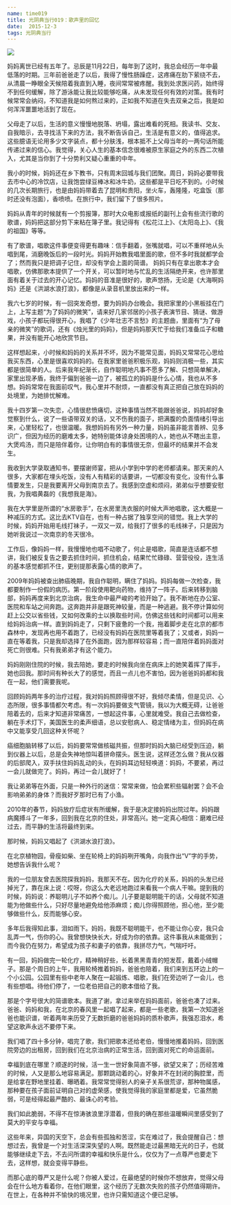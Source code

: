 ```yaml
---
name: time019
title: 光阴典当行019：歌声里的回忆
date:  2015-12-3
tags: 光阴典当行
---
```

<!-- more -->
![](/cnblog/uploads/time019.jpg)

妈妈离世已经有五年了。忌辰是11月22日，每年到了这时，我总会经历一年中最低落的时期。三年前爸爸走了以后，我得了慢性肠躁症，这疼痛在肋下萦绕不去，从清晨一睁眼全天候陪着我直到入睡，夜间常常被疼醒。我到处求医问药，始终得不到任何缓解，除了游泳能让我比较能够吃痛，从未发现任何有效的对策。我有时候常常会纳闷，不知道我是如何熬过来的，正如我不知道在失去双亲之后，我是如何浑浑噩噩地活到了现在。

父母走了以后，生活的意义慢慢地脱落、坍塌，露出难看的死相。我读书、交友、自我暗示，去寻找活下来的方法，我不断告诉自己，生活是有意义的，值得追求。这些臆语无论用多少文字装点，都十分肤浅，根本抵不上父母当年的一两句话所能传递过来的信心。我觉得，关心人生的基本信念很难被原生家庭之外的东西二次植入，尤其是当你到了十分势利又疑心重重的中年。

我小的时候，妈妈还在乡下教书，只有周末回城与我们团聚。周日，妈妈必要带我去市中心的冷饮店，让我饱尝绿豆棒冰和冰牛奶，这些都是平日吃不到的。小时候的几次长期旅行，也是由妈妈带着去了昆明和贵阳，坐火车，轰隆隆，吃盒饭（那时还没有泡面），香喷喷。在旅行中，我们留下了很多照片。

妈妈从青年的时候就有一个剪报簿，那时大众电影或报纸的副刊上会有些流行歌的歌谱，妈妈把这部分剪下来粘在簿子里。我记得有《松花江上》、《太阳岛上》、《我的祖国》等等。

有了歌谱，唱歌这件事便变得更有趣味：信手翻着，张嘴就唱，可以不重样地从头唱到尾，消磨晚饭后的一段时光。妈妈开始教我唱里面的歌，但不多时我就都学会了；然而我只是把调子记住，却没有学会上面的简谱。
妈妈只有在拿出歌本才会唱歌，仿佛那歌本提供了一个开关，可以暂时地与忙乱的生活隔绝开来，也许那里面有着关于过去的开心记忆。妈妈的音准是很好的，歌声悠扬，无论是《大海啊妈妈》还是《洪湖水浪打浪》，都像是从录音机里放出来的一样。

我六七岁的时候，有一回突发奇想，要为妈妈办台晚会。我把家里的小黑板挂在门上，上写主题“为了妈妈的微笑”，请来好几家邻居的小孩子表演节目、猜谜、做游戏，小孩子都玩得很开心，我唱了《少年壮志不言愁》的主题曲，里面有“为了母亲的微笑”的歌词，还有《烛光里的妈妈》，但是妈妈那天忙于给我们准备瓜子和糖果，并没有能开心地欣赏节目。

这样想起来，小时候和妈妈的关系并不坏，因为不能常见面，妈妈又常常花心思给我买东西，心里是很喜欢妈妈的。在我家里爸爸积极乐观，妈妈则消极一些，其实都是很简单的人。后来我年纪渐长，自作聪明地凡事不愿多了解、只想简单解决，家里出现矛盾，我终于偏到爸爸一边了，被孤立的妈妈是什么心情，我也从不多想。妈妈常常在我面前叹气，我心里并不耐烦，一直都没有真正把自己放在妈妈的处境里，为她排忧解难。

我十四岁第一次失恋，心情很悲愤痛切，这种事情当然不能跟爸爸说，妈妈却好象觉察到什么，说了一些语带双关的话，又不伤我的面子，把满腹的负面情绪引导出来，心里轻松了，也很温暖。我想妈妈有另外一种力量，妈妈虽非能言善辨、见多识广，但因为经历的磨难太多，她特别能体谅身处困境的人，她也从不瞎出主意，大煲鸡汤，而只是陪伴着你，让你明白有的事情很无奈，但最坏的结果并不会发生。

我收到大学录取通知书，要摆谢师宴，把从小学到中学的老师都请来。那天来的人很多，大家都在埋头吃饭，没有人有精彩的话要讲，一切都没有变化，没有什么事情要发生，只是我要离开父母到南京去了。我感到空虚和烦闷，弟弟似乎想要安慰我，为我唱黄磊的《我想我是海》。

我在大学里是所谓的“水房歌手”，在水房里洗衣服的时候大声地唱歌，这大概是一种减压的方式。这比去KTV自在，也有一种占据了独享空间的错觉。我上大学的时候，妈妈开始用毛线打袜子，一双又一双，给我打了很多的毛线袜子，只是因为她听我说过一次南京的冬天很冷。

工作后，像妈妈一样，我慢慢地也唱不动歌了，何止是唱歌，简直是连话都不想讲，我们被反复告之要去抓住时间，抓住机会，结果忙忙碌碌、营营役役，连生活的基本感觉都抓不住，更别提那表露心情的歌声了。

2009年妈妈被查出肺癌晚期，我自作聪明，瞒住了妈妈。妈妈每做一次检查，我都要制作一份假的病历。第一阶段使用靶向药物，维持了一阵子。后来转移到脑部，妈妈再度来到北京治病，我生命中最严峻的考验开始了。我不断地在办公室、医院和车站之间奔跑。这奔跑并非是跟死神较量，而是一种逃避。我不停计算如何赶上公交以省些钱，又如何改乘的士以换取些时间，仿佛这些钱和时间都可以用来给妈妈治病一样。直到妈妈走了，只剩下疲惫的一个我，拖着脚步走在北京的都市森林中，发现再也用不着跑了，已经没有妈妈在医院里等着我了；又或者，妈妈一直在等着我，只是我却选择了在外面跑，因为那样较容易；而一直陪伴着妈妈面对死亡则很难。只有我弟弟才有这个能力。

妈妈刚刚住院的时候，我去陪她，要走的时候我向坐在病床上的她笑着挥了挥手，她也回我。那时间有种长大了的感觉，而且一点儿也不害怕，因为爸爸妈妈都和我在一起，他们需要我呢。

回顾妈妈两年多的治疗过程，我对妈妈照顾得很不好，我倾尽柔情，但是见识、心态所限，很多事情都欠考虑。有一次妈妈要做支气管镜，我以为大概无碍，让爸爸陪着去的，后来才知道非常痛苦，一想起这件事，心里就难受。我自己去做检查，躺在手术灯下，美国医生的柔声细语，总以安慰病人、稳定情绪为主，但妈妈在病中又能享受几回这种关怀呢？

癌细胞脑转移了以后，妈妈要常常做核磁共振，但那时妈妈大脑已经受到压迫，躺到仪器上以后，总是会失神地惊叫着拼命摆头。医生说，这样还怎么做？我从仪器的后部爬入，双手扶住妈妈乱动的头，在妈妈耳边轻轻唤道：妈妈，不要紧，再过一会儿就做完了。妈妈，再过一会儿就好了！

我让弟弟等在外面，只是一种外行的迷信：常常来做，怕会累积些辐射罢？会不会影响弟弟的身体？而我好歹那时已有了小渔。

2010年的春节，妈妈放疗后症状有所缓解，我于是决定接妈妈出院过年。妈妈跟病魔搏斗了一年多，回到我在北京的住处，非常高兴。她一定真心相信：磨难已经过去，而平静的生活将最终到来。

那时候，妈妈又唱起了《洪湖水浪打浪》。

在北京植物园，骨瘦如柴、坐在轮椅上的妈妈咧开嘴角，向我作出“V”字的手势，她想告诉我什么呢？

我的一位朋友曾去医院探我妈妈，我那天不在。因为化疗的关系，妈妈的头发已经掉光了，靠在床上说：哎呀，你这么大老远地跑过来看我一个病人干嘛。提到我的时候，妈妈说：养聪明儿子不如养个痴儿。儿子要是聪明能干的话，父母就不知道能为他做些什么，只好尽量地避免给他添麻烦；痴儿你得照顾他，担心他，至少能够做些什么，反而能够心安。

多年后我得知此事，泪如雨下。妈妈，我既不聪明能干，也不能让你心安，我只会乱弄一气，伤你的心。我曾想快快长大，好成为你的依靠。这件事我从未能做到；而今我仍在努力，希望成为孩子和妻子的依靠，我拼尽力气，气喘吁吁。

有一回，妈妈做完一轮化疗，精神稍好些，长着黑黑青青的短发茬，戴着小绒帽子。那是个周日的上午，我用轮椅推着妈妈，爸爸也陪着，我们来到五环边上的一个小公园。公园里有些中老年人聚在一起锻炼、唱歌，我们在旁边听了一会儿，也有些想唱。待他们停了，一位老伯把自己的歌本借给了我。

那是个字号很大的简谱歌本。我道了谢，拿过来举在妈妈面前，爸爸也凑了过来。爸爸、妈妈和我，在北京的春风里一起唱了起来，都是一些老歌，我第一次知道爸爸也能识谱，听着两年来历受了无数折磨的爸爸妈妈的质朴歌声，我强忍泪水，希望这歌声永远不要停下来。

我们唱了四十多分钟，唱完了歌，我们把歌本还给老伯，慢慢地推着妈妈，回到医院旁边的出租房，回到我们在北京治病的正常生活，回到面对死亡的命运面前。

幸福到底在哪里？顺遂的时候，活一生一世好象简直不够，欲望又来了；历经苦难的时候，人又是那么地容易满足。那颗跳动着的心，好象并不在封闭的胸腔里，而是给拿在野地里挂着、曝晒着。我常常觉得别人的亲子关系很荒谬，那种物属感，那种要在孩子面前证明自己对的虚荣感，使我觉得我的家庭里都是爱，它虽然脆弱，可是经得起最严酷的、最诛心的考验。 

我们如此脆弱，不得不在惊涛骇浪里浮潜着，但我的确在那些温暖瞬间里感受到了莫大的平安与幸福。

这些年来，异国的天空下，总会有些孤独和苦涩，实在难过了，我会提醒自己：想想过去，我曾是一个对生活深深失望的人啊。既然能走过最黑暗无光的日子，也就能够继续走下去，不去问所谓的幸福和快乐是什么，仅仅为了一点尊严也要走下去，这样想，就会变得平静些。

而那心底的尊严又是什么呢？你被人爱过，在最绝望的时候你不想放弃，觉得父母会在什么地方看着你，在他们眼里，这个经历了无数次失败的孩子仍然值得期许。在世上，在各种并不愉快的境况里，也许只需知道这个便已足够。
